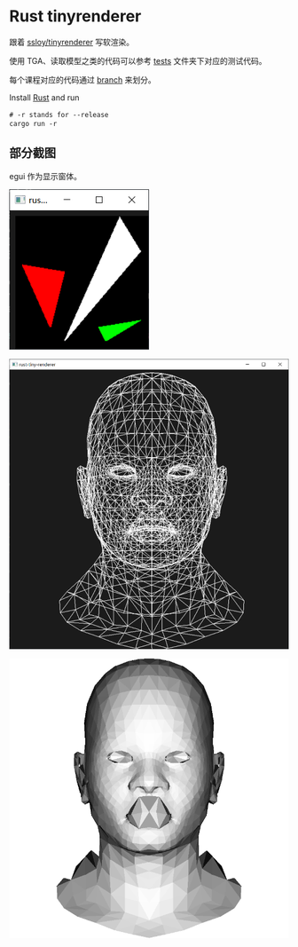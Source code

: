 # Rust tinyrenderer

跟着 [ssloy/tinyrenderer](https://github.com/ssloy/tinyrenderer/wiki) 写软渲染。

使用 TGA、读取模型之类的代码可以参考 [tests](./tests) 文件夹下对应的测试代码。

每个课程对应的代码通过 [branch](https://github.com/Latias94/rust-tiny-renderer/branches) 来划分。

Install [Rust](https://www.rust-lang.org/) and run

```shell
# -r stands for --release
cargo run -r
```

## 部分截图

egui 作为显示窗体。

![](misc/img/fill_triangle.png)

![](misc/img/wire_obj.png)

![](misc/img/vertice_normal_shading_obj.png)
